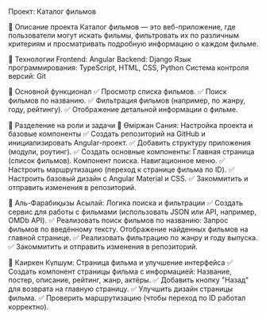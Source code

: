 Проект: Каталог фильмов

📌 Описание проекта
Каталог фильмов — это веб-приложение, где пользователи могут искать фильмы, фильтровать их по различным критериям и просматривать подробную информацию о каждом фильме.

📌 Технологии
Frontend: Angular
Backend: Django
Язык программирования: TypeScript, HTML, CSS, Python
Система контроля версий: Git 

📌 Основной функционал
✅ Просмотр списка фильмов.
✅ Поиск фильмов по названию.
✅ Фильтрация фильмов (например, по жанру, году, рейтингу).
✅ Отображение детальной информации о фильме.

📌 Разделение на роли и задачи
👤 Өміржан Сания: Настройка проекта и базовые компоненты
✅ Создать репозиторий на GitHub и инициализировать Angular-проект.
✅ Добавить структуру приложения (модули, роутинг).
✅ Создать основные компоненты:
Главная страница (список фильмов).
Компонент поиска.
Навигационное меню.
✅ Настроить маршрутизацию (переход к странице фильма по ID).
✅ Настроить базовый дизайн с Angular Material и CSS.
✅ Закоммитить и отправить изменения в репозиторий.

👤 Аль-Фарабиқызы Асылай: Логика поиска и фильтрации
✅ Создать сервис для работы с фильмами (использовать JSON или API, например, OMDb API).
✅ Реализовать поиск фильмов по названию:
Запрос фильмов по введённому тексту.
Отображение найденных фильмов на главной странице.
✅ Реализовать фильтрацию по жанру и году выпуска.
✅ Закоммитить и отправить изменения в репозиторий.

👤 Каиркен Күлшум: Страница фильма и улучшение интерфейса
✅ Создать компонент страницы фильма с информацией:
Название, постер, описание, рейтинг, жанр, актёры.
✅ Добавить кнопку "Назад" для возврата на главную страницу.
✅ Улучшить дизайн страницы фильма.
✅ Проверить маршрутизацию (чтобы переход по ID работал корректно).
